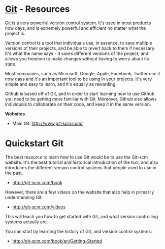 [Git](http://www.git-scm.com/) - Resources
==================================================

Git is a very powerful version control system. It's used in most products now days, and is extremely powerful and efficient no matter what the project is.

Version control is a tool that individuals use, in essence, to save multiple versions of their projects, and be able to revert back to them if necessary. It's what the name says - it saves different versions of the project, and allows you freedom to make changes without having to worry about its state.

Most companies, such as Microsoft, Google, Apple, Facebook, Twitter use it now days and it's an important tool to be using in your projects. It's very simple and easy to learn, and it's equally as rewarding.

Github is based off of Git, and in order to start learning how to use Github you need to be getting more familiar with Git. Moreover, Github also allows individuals to collaborate on their code, and keep it in the same version.

**Websites**

- Main Git: http://www.git-scm.com/

Quickstart Git
==================================================

The best resource to learn how to use Git would be to use the Git-scm website. It's the best tutorial and historical introduction of the tool, and also introduces the different version control systems that people used to use in the past.

- http://git-scm.com/book
    
However, there are a few videos on the website that also help in primarily understanding Git:

- http://git-scm.com/videos
    
This will teach you how to get started with Git, and what version controlling systems actually are.
    
You can start by learning the history of Git, and version control systems:
    
- http://git-scm.com/book/en/Getting-Started
